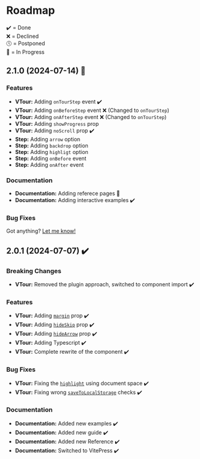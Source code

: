 # Roadmap
✔️ = Done    
❌ = Declined   
🕔 = Postponed    
🚧 = In Progress

## 2.1.0 (2024-07-14) 🚧

### Features

* **VTour:** Adding `onTourStep` event ✔️
* **VTour:** Adding `onBeforeStep` event ❌ (Changed to `onTourStep`)
* **VTour:** Adding `onAfterStep` event ❌ (Changed to `onTourStep`)
* **VTour:** Adding `showProgress` prop
* **VTour:** Adding `noScroll` prop ✔️
* **Step:** Adding `arrow️` option
* **Step:** Adding `backdrop` option
* **Step:** Adding `highligt` option
* **Step:** Adding `onBefore` event
* **Step:** Adding `onAfter` event

### Documentation

* **Documentation:** Adding referece pages 🚧
* **Documentation:** Adding interactive examples ✔️

### Bug Fixes

Got anything? [Let me know!](https://github.com/GlobalHive/vuejs-tour/issues)

## 2.0.1 (2024-07-07) ✔️

### Breaking Changes

* **VTour:** Removed the plugin approach, switched to component import ✔️

### Features

* **VTour:** Adding [`margin`](./tour-margin) prop ✔️
* **VTour:** Adding [`hideSkip`](./skipping-a-tour) prop ✔️
* **VTour:** Adding [`hideArrow`](./hiding-the-arrow) prop ✔️
* **VTour:** Adding Typescript ✔️
* **VTour:** Complete rewrite of the component ✔️

### Bug Fixes

* **VTour:** Fixing the [`highlight`](./highlight-target) using document space ✔️
* **VTour:** Fixing wrong [`saveToLocalStorage`](./saving-progress) checks ✔️

### Documentation

* **Documentation:** Added new examples ✔️
* **Documentation:** Added new guide ✔️
* **Documentation:** Added new Reference ✔️
* **Documentation:** Switched to VitePress ✔️